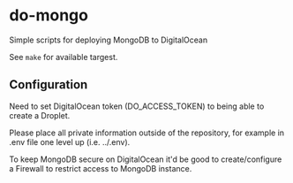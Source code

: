 # do-mongo
Simple scripts for deploying MongoDB to DigitalOcean

See `make` for available targest.

## Configuration
Need to set DigitalOcean token (DO_ACCESS_TOKEN) to being able to create a Droplet.

Please place all private information outside of the repository, for example in .env file one level up (i.e. ../.env).

To keep MongoDB secure on DigitalOcean it'd be good to create/configure a Firewall to restrict access to MongoDB instance.
